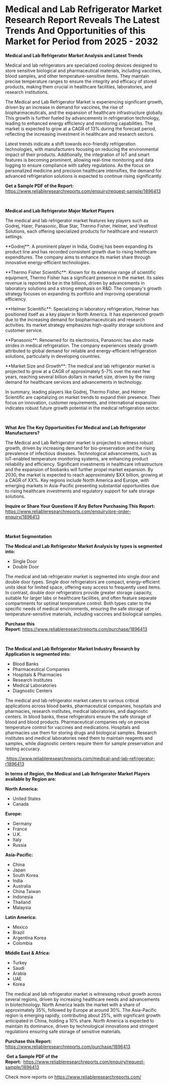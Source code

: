<p><h1>Medical and Lab Refrigerator Market Research Report Reveals The Latest Trends And Opportunities of this Market for Period from 2025 - 2032</h1></p><p><strong>Medical and Lab Refrigerator Market Analysis and Latest Trends</strong></p>
<p><p>Medical and lab refrigerators are specialized cooling devices designed to store sensitive biological and pharmaceutical materials, including vaccines, blood samples, and other temperature-sensitive items. They maintain precise temperature ranges to ensure the integrity and efficacy of stored products, making them crucial in healthcare facilities, laboratories, and research institutions.</p><p>The Medical and Lab Refrigerator Market is experiencing significant growth, driven by an increase in demand for vaccines, the rise of biopharmaceuticals, and the expansion of healthcare infrastructure globally. This growth is further fueled by advancements in refrigeration technology, leading to enhanced energy efficiency and monitoring capabilities. The market is expected to grow at a CAGR of 13% during the forecast period, reflecting the increasing investment in healthcare and research sectors.</p><p>Latest trends indicate a shift towards eco-friendly refrigeration technologies, with manufacturers focusing on reducing the environmental impact of their products. Additionally, the integration of IoT and smart features is becoming prominent, allowing real-time monitoring and data logging to ensure compliance with safety regulations. As the focus on personalized medicine and precision healthcare intensifies, the demand for advanced refrigeration solutions is expected to continue rising significantly.</p></p>
<p><strong>Get a Sample PDF of the Report:&nbsp;</strong> <a href="https://www.reliableresearchreports.com/enquiry/request-sample/1896413?utm_campaign=2662&utm_medium=2&utm_source=Github&utm_content=ia&utm_term=28032025&utm_id=medical-and-lab-refrigerator">https://www.reliableresearchreports.com/enquiry/request-sample/1896413</a></p>
<p>&nbsp;</p>
<p><strong>Medical and Lab Refrigerator Major Market Players</strong></p>
<p><p>The medical and lab refrigerator market features key players such as Godrej, Haier, Panasonic, Blue Star, Thermo Fisher, Helmer, and Vestfrost Solutions, each offering specialized products for healthcare and research settings. </p><p>**Godrej**: A prominent player in India, Godrej has been expanding its product line and has recorded consistent growth due to rising healthcare expenditures. The company aims to enhance its market share through innovative energy-efficient technologies.</p><p>**Thermo Fisher Scientific**: Known for its extensive range of scientific equipment, Thermo Fisher has a significant presence in the market. Its sales revenue is reported to be in the billions, driven by advancements in laboratory solutions and a strong emphasis on R&D. The company's growth strategy focuses on expanding its portfolio and improving operational efficiency.</p><p>**Helmer Scientific**: Specializing in laboratory refrigeration, Helmer has positioned itself as a key player in North America. It has experienced growth due to the increasing demand for biopharmaceuticals and research activities. Its market strategy emphasizes high-quality storage solutions and customer service.</p><p>**Panasonic**: Renowned for its electronics, Panasonic has also made strides in medical refrigeration. The company experiences steady growth attributed to global demand for reliable and energy-efficient refrigeration solutions, particularly in developing countries.</p><p>**Market Size and Growth**: The medical and lab refrigerator market is projected to grow at a CAGR of approximately 5-7% over the next few years, reaching several billion dollars in market size, driven by the rising demand for healthcare services and advancements in technology.</p><p>In summary, leading players like Godrej, Thermo Fisher, and Helmer Scientific are capitalizing on market trends to expand their presence. Their focus on innovation, customer requirements, and international expansion indicates robust future growth potential in the medical refrigeration sector.</p></p>
<p>&nbsp;</p>
<p><strong>What Are The Key Opportunities For Medical and Lab Refrigerator Manufacturers?</strong></p>
<p><p>The Medical and Lab Refrigerator market is projected to witness robust growth, driven by increasing demand for bio-preservation and the rising prevalence of infectious diseases. Technological advancements, such as IoT-enabled temperature monitoring systems, are enhancing product reliability and efficiency. Significant investments in healthcare infrastructure and the expansion of biobanks will further propel market expansion. By 2030, the market is expected to reach approximately $XX billion, growing at a CAGR of XX%. Key regions include North America and Europe, with emerging markets in Asia-Pacific presenting substantial opportunities due to rising healthcare investments and regulatory support for safe storage solutions.</p></p>
<p><strong>Inquire or Share Your Questions If Any Before Purchasing This Report:</strong> <a href="https://www.reliableresearchreports.com/enquiry/pre-order-enquiry/1896413?utm_campaign=2662&utm_medium=2&utm_source=Github&utm_content=ia&utm_term=28032025&utm_id=medical-and-lab-refrigerator">https://www.reliableresearchreports.com/enquiry/pre-order-enquiry/1896413</a></p>
<p>&nbsp;</p>
<p><strong>Market Segmentation</strong></p>
<p><strong>The Medical and Lab Refrigerator Market Analysis by types is segmented into:</strong></p>
<p><ul><li>Single Door</li><li>Double Door</li></ul></p>
<p><p>The medical and lab refrigerator market is segmented into single door and double door types. Single door refrigerators are compact, energy-efficient units ideal for limited space, offering easy access to frequently used items. In contrast, double door refrigerators provide greater storage capacity, suitable for larger labs or healthcare facilities, and often feature separate compartments for optimal temperature control. Both types cater to the specific needs of medical environments, ensuring the safe storage of temperature-sensitive materials, including vaccines and biological samples.</p></p>
<p><strong>Purchase this Report:&nbsp;</strong><a href="https://www.reliableresearchreports.com/purchase/1896413?utm_campaign=2662&utm_medium=2&utm_source=Github&utm_content=ia&utm_term=28032025&utm_id=medical-and-lab-refrigerator">https://www.reliableresearchreports.com/purchase/1896413</a></p>
<p>&nbsp;</p>
<p><strong>The Medical and Lab Refrigerator Market Industry Research by Application is segmented into:</strong></p>
<p><ul><li>Blood Banks</li><li>Pharmaceutical Companies</li><li>Hospitals & Pharmacies</li><li>Research Institutes</li><li>Medical Laboratories</li><li>Diagnostic Centers</li></ul></p>
<p><p>The medical and lab refrigerator market caters to various critical applications across blood banks, pharmaceutical companies, hospitals and pharmacies, research institutes, medical laboratories, and diagnostic centers. In blood banks, these refrigerators ensure the safe storage of blood and blood products. Pharmaceutical companies rely on precise temperature control for vaccines and medications. Hospitals and pharmacies use them for storing drugs and biological samples. Research institutes and medical laboratories need them to maintain reagents and samples, while diagnostic centers require them for sample preservation and testing accuracy.</p></p>
<p><a href="https://www.reliableresearchreports.com/medical-and-lab-refrigerator-r1896413?utm_campaign=2662&utm_medium=2&utm_source=Github&utm_content=ia&utm_term=28032025&utm_id=medical-and-lab-refrigerator">&nbsp;https://www.reliableresearchreports.com/medical-and-lab-refrigerator-r1896413</a></p>
<p><strong>In terms of Region, the Medical and Lab Refrigerator Market Players available by Region are:</strong></p>
<p>
    <p> <strong> North America: </strong>
        <ul>
            <li>United States</li>
            <li>Canada</li>
        </ul>
        </p> 
    <p> <strong> Europe: </strong>
        <ul>
            <li>Germany</li>
            <li>France</li>
            <li>U.K.</li>
            <li>Italy</li>
            <li>Russia</li>
        </ul>
        </p> 
    <p> <strong> Asia-Pacific: </strong>
        <ul>
            <li>China</li>
            <li>Japan</li>
            <li>South Korea</li>
            <li>India</li>
            <li>Australia</li>
            <li>China Taiwan</li>
            <li>Indonesia</li>
            <li>Thailand</li>
            <li>Malaysia</li>
        </ul>
        </p> 
    <p> <strong> Latin America: </strong>
        <ul>
            <li>Mexico</li>
            <li>Brazil</li>
            <li>Argentina Korea</li>
            <li>Colombia</li>
        </ul>
        </p> 
    <p> <strong> Middle East & Africa: </strong>
        <ul>
            <li>Turkey</li>
            <li>Saudi</li>
            <li>Arabia</li>
            <li>UAE</li>
            <li>Korea</li>
        </ul>
    </p>
    </p>
<p><p>The medical and lab refrigerator market is witnessing robust growth across several regions, driven by increasing healthcare needs and advancements in biotechnology. North America leads the market with a share of approximately 35%, followed by Europe at around 30%. The Asia-Pacific region is emerging rapidly, contributing about 25%, with significant growth anticipated in China, holding a 10% share. North America is expected to maintain its dominance, driven by technological innovations and stringent regulations ensuring safe storage of sensitive materials.</p></p>
<p><strong>Purchase this Report: </strong><a href="https://www.reliableresearchreports.com/purchase/1896413?utm_campaign=2662&utm_medium=2&utm_source=Github&utm_content=ia&utm_term=28032025&utm_id=medical-and-lab-refrigerator">https://www.reliableresearchreports.com/purchase/1896413</a></p>
<p>&nbsp;<strong>Get a Sample PDF of the Report:&nbsp;&nbsp;</strong><a href="https://www.reliableresearchreports.com/enquiry/request-sample/1896413?utm_campaign=2662&utm_medium=2&utm_source=Github&utm_content=ia&utm_term=28032025&utm_id=medical-and-lab-refrigerator">https://www.reliableresearchreports.com/enquiry/request-sample/1896413</a></p>
<p><strong></strong></p>
<p>Check more reports on <a href="https://www.reliableresearchreports.com/?utm_campaign=2662&utm_medium=2&utm_source=Github&utm_content=ia&utm_term=28032025&utm_id=medical-and-lab-refrigerator">https://www.reliableresearchreports.com/</a></p>
